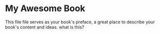 # My Awesome Book

This file file serves as your book's preface, a great place to describe your book's content and ideas.
what is this?